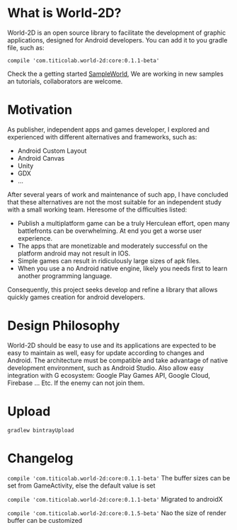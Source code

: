 
# What is World-2D?
World-2D is an open source library to facilitate the development of graphic applications, designed for Android developers. You can add it to you gradle file, such as: 

`compile 'com.titicolab.world-2d:core:0.1.1-beta'`

Check the a getting started [SampleWorld](https://github.com/worldtwod/SampleWorld), We are working in new samples an tutorials, collaborators are welcome.

# Motivation
As publisher, independent apps and games developer, I explored and experienced with different alternatives and frameworks, such as:
* Android Custom Layout 
* Android Canvas
* Unity
* GDX
* ...

After several years of work and maintenance of such app, I have concluded that these alternatives are not the most suitable for an independent study with a small working team. Heresome of the difficulties listed: 
* Publish a multiplatform game can be a truly Herculean effort, open many battlefronts can be overwhelming. At end you get a worse user experience.
* The apps that are monetizable and moderately successful on the platform android may not result in IOS.
* Simple games can result in ridiculously large sizes of apk files.
* When you use a no Android native engine, likely you needs first to learn another programming language. 

Consequently, this project seeks develop and refine a library that allows quickly games creation for android developers. 

# Design Philosophy
World-2D should be easy to use and its applications are expected to be easy to maintain as well, easy for update according to changes and Android.  The architecture must be compatible and take advantage of native development environment, such as Android Studio. Also allow easy integration with  G ecosystem: Google Play Games API, Google Cloud, Firebase ... Etc. If the enemy can not join them.

# Upload 
`gradlew bintrayUpload`

# Changelog
 
 `compile 'com.titicolab.world-2d:core:0.1.1-beta'`
    The buffer sizes can be set from GameActivity, else the default value is set
   
 `compile 'com.titicolab.world-2d:core:0.1.1-beta'`
    Migrated to androidX
    
  `compile 'com.titicolab.world-2d:core:0.1.5-beta'`
    Nao the size of render buffer can be customized
    